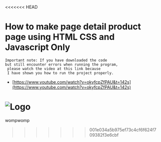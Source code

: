 <<<<<<< HEAD
# How to make page detail product page using HTML CSS and Javascript Only

```http
Important note: If you have downloaded the code
but still encounter errors when running the program,
 please watch the video at this link because
 I have shown you how to run the project properly.
```
- [https://www.youtube.com/watch?v=okyfcpZfPAU&t=142s](https://www.youtube.com/watch?v=okyfcpZfPAU&t=142s)

![Logo](https://i.ytimg.com/vi/okyfcpZfPAU/maxresdefault.jpg)
=======
wompwomp
>>>>>>> 001e034a5b975ef73c4cf6f624f709382f3e6cbf

